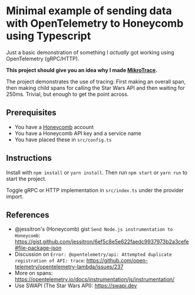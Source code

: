 # Minimal example of sending data with OpenTelemetry to Honeycomb using Typescript

Just a basic demonstration of something I _actually_ got working using OpenTelemetry (gRPC/HTTP).

**This project should give you an idea why I made [MikroTrace](https://github.com/mikaelvesavuori/mikrotrace).**

The project demonstrates the use of tracing: First making an overall span, then making child spans for calling the Star Wars API and then waiting for 250ms. Trivial, but enough to get the point across.

## Prerequisites

- You have a [Honeycomb](https://www.honeycomb.io) account
- You have a Honeycomb API key and a service name
- You have placed these in `src/config.ts`

## Instructions

Install with `npm install` or `yarn install`. Then run `npm start` or `yarn run` to start the project.

Toggle gRPC or HTTP implementation in `src/index.ts` under the provider import.

## References

- @jessitron's (Honeycomb) gist `Send Node.js instrumentation to Honeycomb`: https://gist.github.com/jessitron/6ef5c8e5e622faedc9937973b2a3cefe#file-package-json
- Discussion on `Error: @opentelemetry/api: Attempted duplicate registration of API: trace`: https://github.com/open-telemetry/opentelemetry-lambda/issues/237
- More on spans: https://opentelemetry.io/docs/instrumentation/js/instrumentation/
- Use SWAPI (The Star Wars API): https://swapi.dev
